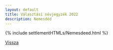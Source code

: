 ```yaml
---
layout: default
title: Választási névjegyzék 2022
description: Nemesdéd
---
```


{% include settlementHTMLs/Nemesdeed.html %}

[Vissza](../)